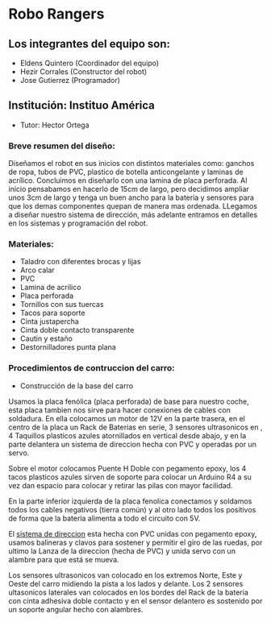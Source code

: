 # Robo Rangers 

## Los integrantes del equipo son:
- Eldens Quintero  (Coordinador del equipo)  
- Hezir Corrales (Constructor del robot)
- Jose Gutierrez (Programador)
  
## Institución: Instituo América 
- Tutor: Hector Ortega
  
### Breve resumen del diseño:
Diseñamos el robot en sus inicios con distintos materiales como: ganchos de ropa, tubos de PVC, plastico de botella anticongelante y laminas de acrílico. Concluimos en diseñarlo con una lamina de placa perforada. Al inicio pensabamos en hacerlo de 15cm de largo, pero decidimos ampliar unos 3cm de largo y tenga un buen ancho para la bateria y sensores para que los demas componentes quepan de manera mas ordenada. LLegamos a diseñar nuestro sistema de dirección, más adelante entramos en detalles en los sistemas y programación del robot. 

### Materiales:
-  Taladro con diferentes brocas y lijas
-  Arco calar
-  PVC
-  Lamina de acrilico
-  Placa perforada
-  Tornillos con sus tuercas
-  Tacos para soporte
-  Cinta justapercha
-  Cinta doble contacto transparente
-  Cautin y estaño
-  Destornilladores punta plana

### Procedimientos de contruccion del carro:
- Construcción de la base del carro  
  
Usamos la placa fenólica (placa perforada) de base para nuestro coche, esta placa tambien nos sirve para hacer conexiones de cables con soldadura.
En ella colocamos un motor de 12V en la parte trasera, en el centro de la placa un Rack de Baterias en serie, 3 sensores ultrasonicos en , 4 Taquillos plasticos azules atornillados en vertical desde abajo, y en la parte delantera un sistema de direccion hecha con PVC y operadas por un servo.

Sobre el motor colocamos Puente H Doble con pegamento epoxy, los 4 tacos plasticos azules sirven de soporte para colocar un Arduino R4 a su vez dan espacio para colocar y retirar las pilas con mayor facilidad.

En la parte inferior izquierda de la placa fenolica conectamos y soldamos todos los cables negativos (tierra común) y al otro lado todos los positivos de forma que la bateria alimenta a todo el circuito con 5V.

El [sistema de direccion](schemes/Lanza_de_la_dirección.jpeg) esta hecha con PVC unidas con pegamento epoxy, usamos balineras y clavos para sostener y permitir el giro de las ruedas, por ultimo la Lanza de la direccion (hecha de PVC) y unida servo con un alambre para que está se mueva.

Los sensores ultrasonicos van colocado en los extremos Norte, Este y Oeste del carro midiendo la pista a los lados y delante.
Los 2 sensores ultasonicos laterales van colocados en los bordes del Rack de la bateria con cinta adhesiva doble contacto y en el sensor delantero es sostenido por un soporte angular hecho con alambres.
